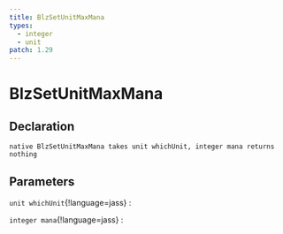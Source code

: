 ```yaml
---
title: BlzSetUnitMaxMana
types:
  - integer
  - unit
patch: 1.29
---
```


# BlzSetUnitMaxMana

## Declaration

```jass
native BlzSetUnitMaxMana takes unit whichUnit, integer mana returns nothing
```

## Parameters
`unit whichUnit`{!language=jass}
: 

`integer mana`{!language=jass}
: 
